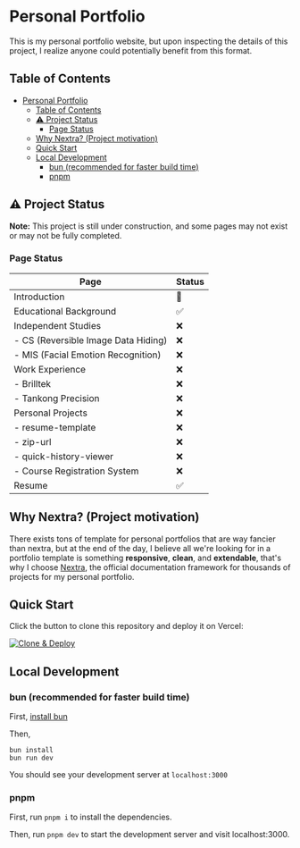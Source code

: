 # Personal Portfolio

This is my personal portfolio website, but upon inspecting the details of this project,
I realize anyone could potentially benefit from this format.

## Table of Contents

- [Personal Portfolio](#personal-portfolio)
  - [Table of Contents](#table-of-contents)
  - [⚠️ Project Status](#️-project-status)
    - [Page Status](#page-status)
  - [Why Nextra? (Project motivation)](#why-nextra-project-motivation)
  - [Quick Start](#quick-start)
  - [Local Development](#local-development)
    - [bun (recommended for faster build time)](#bun-recommended-for-faster-build-time)
    - [pnpm](#pnpm)

## ⚠️ Project Status

**Note:** This project is still under construction, and some pages may not exist or may not be fully completed.

### Page Status

| Page                                | Status |
| ----------------------------------- | ------ |
| Introduction                        | 🚧     |
| Educational Background              | ✅     |
| Independent Studies                 | ❌     |
| - CS (Reversible Image Data Hiding) | ❌     |
| - MIS (Facial Emotion Recognition)  | ❌     |
| Work Experience                     | ❌     |
| - Brilltek                          | ❌     |
| - Tankong Precision                 | ❌     |
| Personal Projects                   | ❌     |
| - resume-template                   | ❌     |
| - zip-url                           | ❌     |
| - quick-history-viewer              | ❌     |
| - Course Registration System        | ❌     |
| Resume                              | ✅     |

## Why Nextra? (Project motivation)

There exists tons of template for personal portfolios that are way fancier than nextra,
but at the end of the day, I believe all we're looking for in a portfolio template is something **responsive**, **clean**, and **extendable**,
that's why I choose [Nextra](https://nextra.site/), the official documentation framework for thousands of projects for my personal portfolio.

## Quick Start

Click the button to clone this repository and deploy it on Vercel:

[![Clone & Deploy](https://vercel.com/button)](https://vercel.com/new/clone?s=https%3A%2F%2Fgithub.com%2Fshuding%2Fnextra-docs-template&showOptionalTeamCreation=false)

## Local Development

### bun (recommended for faster build time)

First, [install bun](https://bun.sh/docs/installation)

Then,

```shell
bun install
bun run dev
```

You should see your development server at `localhost:3000`

### pnpm

First, run `pnpm i` to install the dependencies.

Then, run `pnpm dev` to start the development server and visit localhost:3000.
